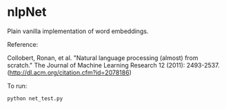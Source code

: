 # nlpNet
Plain vanilla implementation of word embeddings.

Reference:

Collobert, Ronan, et al. "Natural language processing (almost) from scratch." The Journal of Machine Learning Research 12 (2011): 2493-2537. (http://dl.acm.org/citation.cfm?id=2078186)

To run:

`python net_test.py`
